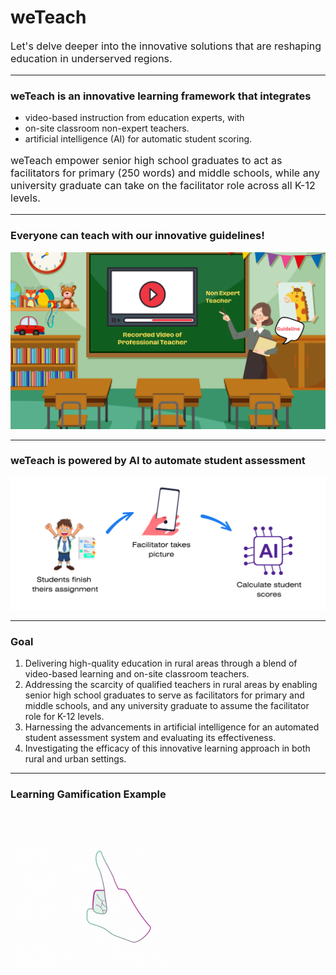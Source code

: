 # weTeach

<p style="font-size:16px">Let's delve deeper into the innovative solutions that are reshaping education in underserved regions.</p>

---

### weTeach is an innovative learning framework that integrates 
* video-based instruction from education experts, with
* on-site classroom non-expert teachers.
* artificial intelligence (AI) for automatic student scoring.

<p style="font-size:16px">weTeach empower senior high school graduates to act as facilitators for primary (250 words) and middle schools, while any university graduate can take on the facilitator role across all K-12 levels.</p>

---
### Everyone can teach with our innovative guidelines!

<img src="images/Video of Educaio.png?raw=true"/>

---
### weTeach is powered by AI to automate student assessment
<img src="images/AI.png?raw=true"/>

---
### Goal
1. Delivering high-quality education in rural areas through a blend of video-based learning and on-site classroom teachers.
2. Addressing the scarcity of qualified teachers in rural areas by enabling senior high school graduates to serve as facilitators for primary and middle schools, and any university graduate to assume the facilitator role for K-12 levels.
3. Harnessing the advancements in artificial intelligence for an automated student assessment system and evaluating its effectiveness.
4. Investigating the efficacy of this innovative learning approach in both rural and urban settings.

---
### Learning Gamification Example

<div class="img-one">
  <a href="https://view.genial.ly/6535e416d6c2600010772156/interactive-content-farm-quiz" target="blank">
    <img src="images/click.gif" alt="Click here for our learning module example"  width="250" />
  </a>
</div>
